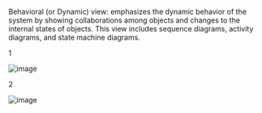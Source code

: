 Behavioral (or Dynamic) view: emphasizes the dynamic behavior of the system by showing collaborations among objects and changes to the internal states of objects. This view includes sequence diagrams, activity diagrams, and state machine diagrams.

1

![image](https://user-images.githubusercontent.com/94230294/144291308-5eb66a9f-313c-4290-a385-656a5e020f8b.png)

2

![image](https://user-images.githubusercontent.com/94230294/144291422-0798d9a7-8a52-45be-b501-e528a0b04a31.png)
